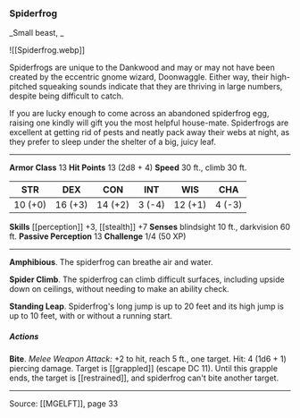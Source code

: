 ### Spiderfrog
_Small beast, _

![[Spiderfrog.webp]]

Spiderfrogs are unique to the Dankwood and may or may not have been created by the eccentric gnome wizard, Doonwaggle. Either way, their high-pitched squeaking sounds indicate that they are thriving in large numbers, despite being difficult to catch.

If you are lucky enough to come across an abandoned spiderfrog egg, raising one kindly will gift you the most helpful house-mate. Spiderfrogs are excellent at getting rid of pests and neatly pack away their webs at night, as they prefer to sleep under the shelter of a big, juicy leaf.



---

**Armor Class** 13
**Hit Points** 13 (2d8 + 4)
**Speed** 30 ft., climb 30 ft.

| STR     | DEX     | CON     | INT     | WIS     | CHA     |
|---------|---------|---------|---------|---------|---------|
| 10 (+0) | 16 (+3) | 14 (+2) | 3 (-4) | 12 (+1) | 4 (-3) |

**Skills** [[perception]] +3, [[stealth]] +7
**Senses** blindsight 10 ft., darkvision 60 ft.
**Passive Perception** 13
**Challenge** 1/4 (50 XP)

---

**Amphibious**. The spiderfrog can breathe air and water.

**Spider Climb**. The spiderfrog can climb difficult surfaces, including upside down on ceilings, without needing to make an ability check.

**Standing Leap**. Spiderfrog's long jump is up to 20 feet and its high jump is up to 10 feet, with or without a running start.

##### Actions
**Bite**. _Melee Weapon Attack:_ +2 to hit, reach 5 ft., one target. Hit: 4 (1d6 + 1) piercing damage. Target is [[grappled]] (escape DC 11). Until this grapple ends, the target is [[restrained]], and spiderfrog can't bite another target.


---

Source: [[MGELFT]], page 33
